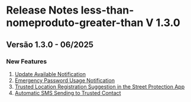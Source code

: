 # Release Notes less-than-nomeproduto-greater-than V 1.3.0

## **Versão 1.3.0 - 06/2025**


### **New Features**

1. [Update Available Notification](Update-Available-Notification.md)
2. [Emergency Password Usage Notification](Emergency-Password-Usage-Notification.md)
3. [Trusted Location Registration Suggestion in the Street Protection App](Trusted-Location-Registration-Suggestion-In-The-Street-Protection-App.md)
4. [Automatic SMS Sending to Trusted Contact](Automatic-Sms-Sending-To-Trusted-Contact.md)
